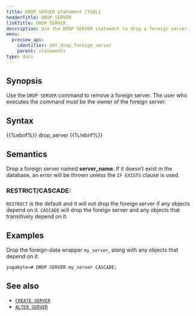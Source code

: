 ```yaml
---
title: DROP SERVER statement [YSQL]
headerTitle: DROP SERVER
linkTitle: DROP SERVER
description: Use the DROP SERVER statement to drop a foreign server.
menu:
  preview_api:
    identifier: ddl_drop_foreign_server
    parent: statements
type: docs
---
```


## Synopsis

Use the `DROP SERVER` command to remove a foreign server. The user who executes the command must be the owner of the foreign server.

## Syntax

{{%ebnf%}}
  drop_server
{{%/ebnf%}}

## Semantics

Drop a foreign server named **server_name**. If it doesn’t exist in the database, an error will be thrown unless the `IF EXISTS` clause is used.

### RESTRICT/CASCADE:
`RESTRICT` is the default and it will not drop the foreign server if any objects depend on it.
`CASCADE` will drop the foreign server and any objects that transitively depend on it.

## Examples

Drop the foreign-data wrapper `my_server`, along with any objects that depend on it.

```plpgsql
yugabyte=# DROP SERVER my_server CASCADE;
```
## See also

- [`CREATE SERVER`](../ddl_create_server/)
- [`ALTER SERVER`](../ddl_alter_server/)
